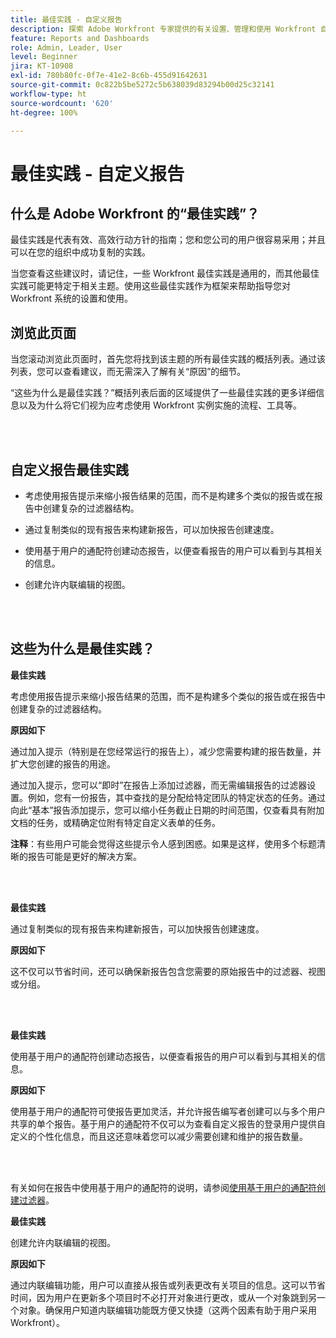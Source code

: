 ```yaml
---
title: 最佳实践 - 自定义报告
description: 探索 Adobe Workfront 专家提供的有关设置、管理和使用 Workfront 自定义报告的最佳实践建议。
feature: Reports and Dashboards
role: Admin, Leader, User
level: Beginner
jira: KT-10908
exl-id: 780b80fc-0f7e-41e2-8c6b-455d91642631
source-git-commit: 0c822b5be5272c5b638039d83294b00d25c32141
workflow-type: ht
source-wordcount: '620'
ht-degree: 100%

---
```


# 最佳实践 - 自定义报告

## 什么是 Adobe Workfront 的“最佳实践”？

最佳实践是代表有效、高效行动方针的指南；您和您公司的用户很容易采用；并且可以在您的组织中成功复制的实践。

当您查看这些建议时，请记住，一些 Workfront 最佳实践是通用的，而其他最佳实践可能更特定于相关主题。使用这些最佳实践作为框架来帮助指导您对 Workfront 系统的设置和使用。

## 浏览此页面

当您滚动浏览此页面时，首先您将找到该主题的所有最佳实践的概括列表。通过该列表，您可以查看建议，而无需深入了解有关“原因”的细节。

“这些为什么是最佳实践？”概括列表后面的区域提供了一些最佳实践的更多详细信息以及为什么将它们视为应考虑使用 Workfront 实例实施的流程、工具等。

</br>
</br>

## 自定义报告最佳实践

* 考虑使用报告提示来缩小报告结果的范围，而不是构建多个类似的报告或在报告中创建复杂的过滤器结构。

* 通过复制类似的现有报告来构建新报告，可以加快报告创建速度。

* 使用基于用户的通配符创建动态报告，以便查看报告的用户可以看到与其相关的信息。

* 创建允许内联编辑的视图。

</br>
</br>


## 这些为什么是最佳实践？

**最佳实践**

考虑使用报告提示来缩小报告结果的范围，而不是构建多个类似的报告或在报告中创建复杂的过滤器结构。


**原因如下**

通过加入提示（特别是在您经常运行的报告上），减少您需要构建的报告数量，并扩大您创建的报告的用途。

通过加入提示，您可以“即时”在报告上添加过滤器，而无需编辑报告的过滤器设置。例如，您有一份报告，其中查找的是分配给特定团队的特定状态的任务。通过向此“基本”报告添加提示，您可以缩小任务截止日期的时间范围，仅查看具有附加文档的任务，或精确定位附有特定自定义表单的任务。


**注释**：有些用户可能会觉得这些提示令人感到困惑。如果是这样，使用多个标题清晰的报告可能是更好的解决方案。


</br>
</br>

**最佳实践**

通过复制类似的现有报告来构建新报告，可以加快报告创建速度。

**原因如下**

这不仅可以节省时间，还可以确保新报告包含您需要的原始报告中的过滤器、视图或分组。

</br>
</br>

**最佳实践**

使用基于用户的通配符创建动态报告，以便查看报告的用户可以看到与其相关的信息。

**原因如下**

使用基于用户的通配符可使报告更加灵活，并允许报告编写者创建可以与多个用户共享的单个报告。基于用户的通配符不仅可以为查看自定义报告的登录用户提供自定义的个性化信息，而且这还意味着您可以减少需要创建和维护的报告数量。

</br>
</br>

有关如何在报告中使用基于用户的通配符的说明，请参阅[使用基于用户的通配符创建过滤器](https://experienceleague.adobe.com/docs/workfront-learn/tutorials-workfront/reporting/intermediate-reporting/create-filters-with-user-based-wildcards.html)。

**最佳实践**

创建允许内联编辑的视图。

**原因如下**

通过内联编辑功能，用户可以直接从报告或列表更改有关项目的信息。这可以节省时间，因为用户在更新多个项目时不必打开对象进行更改，或从一个对象跳到另一个对象。确保用户知道内联编辑功能既方便又快捷（这两个因素有助于用户采用 Workfront）。
